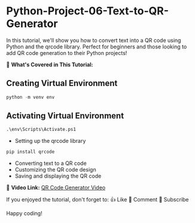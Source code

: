 # Python-Project-06-Text-to-QR-Generator

In this tutorial, we'll show you how to convert text into a QR code using Python and the qrcode library. Perfect for beginners and those looking to add QR code generation to their Python projects!

📌 **What's Covered in This Tutorial:**
  ## Creating Virtual Environment
  ```python
python -m venv env
  ```
  ## Activating Virtual Environment
  ```python
.\env\Scripts\Activate.ps1
  ```
- Setting up the qrcode library
```python
pip install qrcode
```
- Converting text to a QR code
- Customizing the QR code design
- Saving and displaying the QR code

🔗 **Video Link:**
[QR Code Generator Video](https://youtu.be/g_syh3YyyaE)

If you enjoyed the tutorial, don't forget to:
👍 Like
💬 Comment
🔔 Subscribe

Happy coding!
